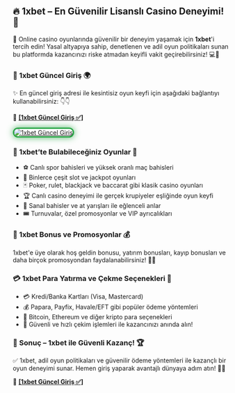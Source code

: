 <h2>🔥 1xbet – En Güvenilir Lisanslı Casino Deneyimi! 🎰</h2>
<p>🎰 Online casino oyunlarında güvenilir bir deneyim yaşamak için <strong>1xbet</strong>'i tercih edin! Yasal altyapıya sahip, denetlenen ve adil oyun politikaları sunan bu platformda kazancınızı riske atmadan keyifli vakit geçirebilirsiniz! 💻🚀</p>

<h3>🔗 1xbet Güncel Giriş 🌍</h3>
<p>✨ En güncel giriş adresi ile kesintisiz oyun keyfi için aşağıdaki bağlantıyı kullanabilirsiniz: 👇👇</p>
<p>🔗 <a href="http://www.redly.vip/3A5tsFl" target="_blank"><strong>[1xbet Güncel Giriş ✅]</strong></a></p>

<a href="http://www.redly.vip/3A5tsFl" title="1xbet Güncel Giriş"> 
<img src="https://i.ibb.co/BtMhhf6/g-venligiris.jpg" alt="1xbet Güncel Giriş" style="max-width: 100%; border: 3px solid #28a745; border-radius: 15px; box-shadow: 0px 0px 15px rgba(40, 167, 69, 0.8);"> 
</a>

<h3>🎲 1xbet’te Bulabileceğiniz Oyunlar 🎯</h3>
<ul>
<li>⚽ Canlı spor bahisleri ve yüksek oranlı maç bahisleri</li>
<li>🎰 Binlerce çeşit slot ve jackpot oyunları</li>
<li>🃏 Poker, rulet, blackjack ve baccarat gibi klasik casino oyunları</li>
<li>🏆 Canlı casino deneyimi ile gerçek krupiyeler eşliğinde oyun keyfi</li>
<li>🐎 Sanal bahisler ve at yarışları ile eğlenceli anlar</li>
<li>🎟️ Turnuvalar, özel promosyonlar ve VIP ayrıcalıkları</li>
</ul>

<h3>🎁 1xbet Bonus ve Promosyonlar 💰</h3>
<p>1xbet'e üye olarak hoş geldin bonusu, yatırım bonusları, kayıp bonusları ve daha birçok promosyondan faydalanabilirsiniz! 🚀🎉</p>

<h3>💳 1xbet Para Yatırma ve Çekme Seçenekleri 💸</h3>
<ul>
<li>💳 Kredi/Banka Kartları (Visa, Mastercard)</li>
<li>💰 Papara, Payfix, Havale/EFT gibi popüler ödeme yöntemleri</li>
<li>📲 Bitcoin, Ethereum ve diğer kripto para seçenekleri</li>
<li>🔄 Güvenli ve hızlı çekim işlemleri ile kazancınızı anında alın!</li>
</ul>

<h3>🎯 Sonuç – 1xbet ile Güvenli Kazanç! 🏆</h3>
<p>✅ 1xbet, adil oyun politikaları ve güvenilir ödeme yöntemleri ile kazançlı bir oyun deneyimi sunar. Hemen giriş yaparak avantajlı dünyaya adım atın! 🎉🔥</p>

<p>🔗 <a href="http://www.redly.vip/3A5tsFl" target="_blank"><strong>[1xbet Güncel Giriş ✅]</strong></a></p>
